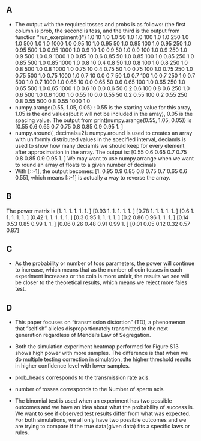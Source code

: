 
## A
- The output with the required tosses and probs is as follows: (the first column is prob, the second is toss, and the third is the output from function "run_exerpiment()")
	1.0 10 1.0
	1.0 50 1.0
	1.0 100 1.0
	1.0 250 1.0
	1.0 500 1.0
	1.0 1000 1.0
	0.95 10 1.0
	0.95 50 1.0
	0.95 100 1.0
	0.95 250 1.0
	0.95 500 1.0
	0.95 1000 1.0
	0.9 10 1.0
	0.9 50 1.0
	0.9 100 1.0
	0.9 250 1.0
	0.9 500 1.0
	0.9 1000 1.0
	0.85 10 0.6
	0.85 50 1.0
	0.85 100 1.0
	0.85 250 1.0
	0.85 500 1.0
	0.85 1000 1.0
	0.8 10 0.4
	0.8 50 1.0
	0.8 100 1.0
	0.8 250 1.0
	0.8 500 1.0
	0.8 1000 1.0
	0.75 10 0.4
	0.75 50 1.0
	0.75 100 1.0
	0.75 250 1.0
	0.75 500 1.0
	0.75 1000 1.0
	0.7 10 0.0
	0.7 50 1.0
	0.7 100 1.0
	0.7 250 1.0
	0.7 500 1.0
	0.7 1000 1.0
	0.65 10 0.0
	0.65 50 0.6
	0.65 100 1.0
	0.65 250 1.0
	0.65 500 1.0
	0.65 1000 1.0
	0.6 10 0.0
	0.6 50 0.2
	0.6 100 0.8
	0.6 250 1.0
	0.6 500 1.0
	0.6 1000 1.0
	0.55 10 0.0
	0.55 50 0.2
	0.55 100 0.2
	0.55 250 0.8
	0.55 500 0.8
	0.55 1000 1.0
- numpy.arange(0.55, 1.05, 0.05) : 0.55 is the starting value for this array, 1.05 is the end values(but it will not be included in the array), 0.05 is the spacing value.
  The output from print(numpy.arange(0.55, 1.05, 0.05)) is 
  [0.55 0.6  0.65 0.7  0.75 0.8  0.85 0.9  0.95 1.  ]
- numpy.around( ,decimals=2): numpy.around is used to creates an array with uniformly distributed values ​​in the specified interval, deciamls is used to show how many deciamls we should keep for every element after approximation in the array.
  The output is: [0.55 0.6  0.65 0.7  0.75 0.8  0.85 0.9  0.95 1.  ]
  We may want to use numpy.arrange when we want to round an array of floats to a given number of decimals
- With [::-1], the output becomes: [1.   0.95 0.9  0.85 0.8  0.75 0.7  0.65 0.6  0.55], which means [::-1] is actually a way to reverse the array.


## B
The power matrix is 
 [1.   1.   1.   1.   1.   1.  ]
 [0.93 1.   1.   1.   1.   1.  ]
 [0.78 1.   1.   1.   1.   1.  ]
 [0.6  1.   1.   1.   1.   1.  ]
 [0.42 1.   1.   1.   1.   1.  ]
 [0.3  0.95 1.   1.   1.   1.  ]
 [0.2  0.86 0.96 1.   1.   1.  ]
 [0.14 0.53 0.85 0.99 1.   1.  ]
 [0.06 0.26 0.48 0.91 0.99 1.  ]
 [0.01 0.05 0.12 0.32 0.57 0.87]
 
 
 
## C

- As the probability or number of toss parameters, the power will continue to increase, which means that as the number of coin tosses in each experiment increases or the coin is more unfair, the results we see will be closer to the theoretical results, which means we reject more fales test.

## D

- This paper focuses on  “transmission distortion” (TD), a phenomenon that “selfish” alleles disproportionately transmitted to the next generation regardless of Mendel’s Law of Segregation.


- Both the simulation experiment heatmap performed for Figure S13 shows high power with more samples. The difference is that when we do multiple testing correction in simulation, the higher threshold results in higher confidence level with lower samples. 

- prob_heads corresponds to the transmission rate axis.

- number of tosses corresponds to the Number of sperm axis

- The binomial test is used when an experiment has two possible outcomes and we have an idea about what the probability of success is. We want to see if observed test results differ from what was expected. For both simulations, we all only have two possible outcomes and we are trying to compare if the true data(given data) fits a specific laws or rules. 
  
